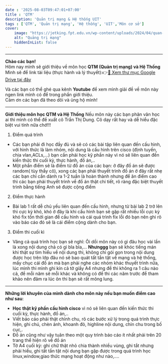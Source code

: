 ```yaml
---
date : '2025-08-03T09:47:01+07:00'
title : 'QTM'
description: 'Quản trị mạng & Hệ thống UIT'
tags : ['QTM', 'Quản trị mạng', 'Hệ thống', 'UIT','Môn cơ sở']
cover: 
    image: "https://jetking.fpt.edu.vn/wp-content/uploads/2024/04/quan-tri-he-thong-mang.jpeg"
    alt: "Quảng trị mạng"
    hiddenInList: false
---
```

---
**Chào các bạn!**  
Hôm nay mình sẽ giới thiệu về môn học **QTM (Quản trị mạng) và Hệ Thống**  
Mình sẽ để link tài liệu (thực hành và lý thuyết):👉[📁 Xem thư mục Google Drive tại đây](https://drive.google.com/drive/folders/1p0SKuf2azP48XKU68e1ZyY1TxUMLBEH7?usp=sharing)  

Và các bạn có thể ghé qua kênh **Youtube** để xem mình giải đề về môn này ngen link mình có để trong phần giới thiệu.  
Cảm ơn các bạn đã theo dõi và ủng hộ mình!

---
**Giới thiệu môn học QTM và Hệ Thống**
Nếu môn này các bạn phân vân học ai thì mình có thể đề xuất cô Trần Thị Dung. Cô dạy rất hay và dễ hiểu đặc biệt vui tính nữa chớ!!!  
1. Điểm quá trình
- Các bạn phải đi học đầy đủ và sẽ có các bài tập liên quan đến cấu hình, với hình thức là làm nhóm, nội dung là cấu hình trên cisco (định tuyến, chia vlan,ACLs,...) bạn cần phải học kỹ phần này vì nó sẽ liên quan đến kiến thức thi cuối kỳ, thực hành, đồ án,..  
- Một phần điểm sẽ là điểm từ đồ án của các bạn: ở đây đồ án sẽ được random( tùy thầy cô), xong các bạn phải thuyết trình đồ án ở đây rất nhẹ các bạn chỉ cần dành ra 1-2 tuần là hoàn thành nhưng để ăn điểm cao thì các bạn phải thuyết trình về đồ án thật chi tiết, rõ ràng đặc biệt thuyết trình bằng tiếng Anh sẽ được cộng điểm
2. Điểm thực hành
- Bài lab 1 rất dễ chủ yếu liên quan đến cấu hình, nhưng từ bài lab 2 trở lên thì cực kỳ khó, khó ở đây là khi cấu hình bạn sẽ gặp rất nhiều lỗi cực kỳ khó fix tốn thời gian để cấu hình và cái quá trình fix lỗi đó bạn nên ghi rõ vào báo cáo đó sẽ là cái điểm cộng dành cho bạn.
3. Điểm thi cuối kì
- Vâng cả quá trình học bạn sẽ nghĩ: Ôi dồi môn này có gì đâu học vài lần là xong nội dung chả có gì bla bla,... **Nhưnggg** bạn sẽ khóc tiếng mán khi thật sự tìm hiểu về nội dung thi, không chỉ gói gọn trong nội dung được học trên lớp đâu nó sẽ bao quát tất tần tật về mạng và hệ thống, mấy chục cái đồ án mà bạn phải nghe các nhóm khác thuyết trình nữa, lúc mình thi mình ghi kín cả tờ giấy A4 nhưng đề thi không ra 1 câu nào cả, đề mỗi năm sẽ mỗi khác và không có đề thi các năm trước để tham khảo nên đâm ra lúc ôn thi bạn sẽ rất mông lung.

---

**Những lời khuyên của mình dành cho môn này nếu bạn muốn điểm cao như sau**:
- **Học thật kỹ phần cấu hình cisco** vì nó sẽ liên quan đến kiến thức thi cuối kỳ, thực hành, đồ án,..
- Viết báo cáo phải thật chỉnh chu, rõ các bước xử lý trong quá trình thực hiện, ghi chú, chèn ảnh, khoanh đỏ, highline nội dung, chỉn chu trong bố cục,.
- Đồ án cũng như vậy tuân theo một quy trình báo cáo ít nhất phải trên 20 trang thể hiện rõ về đồ án
- Tờ A4 cuối kỳ: ghi chữ thật nhỏ chia thành nhiều vùng, ghi tắt nhưng phải hiểu, ghi tất tần tật nội dung bạn gặp được trong quá trình học linux,window,giao thức mạng hoạt động như nào,....

